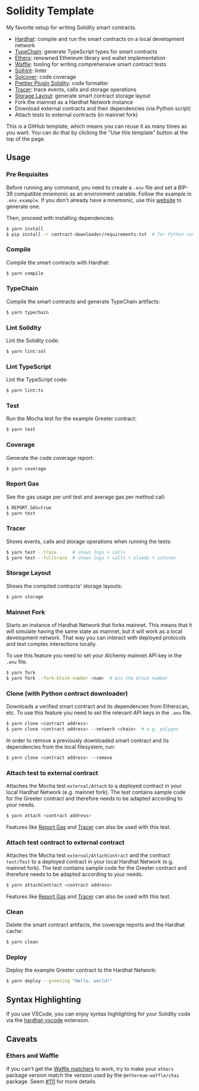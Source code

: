 # Solidity Template

My favorite setup for writing Solidity smart contracts.

- [Hardhat](https://github.com/nomiclabs/hardhat): compile and run the smart contracts on a local development network
- [TypeChain](https://github.com/ethereum-ts/TypeChain): generate TypeScript types for smart contracts
- [Ethers](https://github.com/ethers-io/ethers.js/): renowned Ethereum library and wallet implementation
- [Waffle](https://github.com/EthWorks/Waffle): tooling for writing comprehensive smart contract tests
- [Solhint](https://github.com/protofire/solhint): linter
- [Solcover](https://github.com/sc-forks/solidity-coverage): code coverage
- [Prettier Plugin Solidity](https://github.com/prettier-solidity/prettier-plugin-solidity): code formatter
- [Tracer](https://github.com/zemse/hardhat-tracer): trace events, calls and storage operations
- [Storage Layout](https://github.com/aurora-is-near/hardhat-storage-layout): generate smart contract storage layout
- Fork the mainnet as a Hardhat Network instance
- Download external contracts and their dependencies (via Python script)
- Attach tests to external contracts (in mainnet fork)

This is a GitHub template, which means you can reuse it as many times as you want. You can do that by clicking the "Use this
template" button at the top of the page.

## Usage

### Pre Requisites

Before running any command, you need to create a `.env` file and set a BIP-39 compatible mnemonic as an environment
variable. Follow the example in `.env.example`. If you don't already have a mnemonic, use this [website](https://iancoleman.io/bip39/) to generate one.

Then, proceed with installing dependencies:

```sh
$ yarn install
$ pip install -r contract-downloader/requirements.txt  # for Python contract downloader
```

### Compile

Compile the smart contracts with Hardhat:

```sh
$ yarn compile
```

### TypeChain

Compile the smart contracts and generate TypeChain artifacts:

```sh
$ yarn typechain
```

### Lint Solidity

Lint the Solidity code:

```sh
$ yarn lint:sol
```

### Lint TypeScript

Lint the TypeScript code:

```sh
$ yarn lint:ts
```

### Test

Run the Mocha test for the example Greeter contract:

```sh
$ yarn test
```

### Coverage

Generate the code coverage report:

```sh
$ yarn coverage
```

### Report Gas

See the gas usage per unit test and average gas per method call:

```sh
$ REPORT_GAS=true
$ yarn test
```

### Tracer

Shows events, calls and storage operations when running the tests:

```sh
$ yarn test --trace      # shows logs + calls
$ yarn test --fulltrace  # shows logs + calls + sloads + sstores
```

### Storage Layout

Shows the compiled contracts' storage layouts:

```sh
$ yarn storage
```

### Mainnet Fork

Starts an instance of Hardhat Network that forks mainnet. This means that it will simulate having the same state as mainnet, but it will work as a local development network. That way you can interact with deployed protocols and test complex interactions locally.

To use this feature you need to set your Alchemy mainnet API key in the `.env` file.

```sh
$ yarn fork
$ yarn fork --fork-block-number <num>  # pin the block number
```

### Clone (with Python contract downloader)

Downloads a verified smart contract and its dependencies from Etherscan, etc.
To use this feature you need to set the relevant API keys in the `.env` file.

```sh
$ yarn clone <contract address>
$ yarn clone <contract address> --network <chain>  # e.g. polygon
```

In order to remove a previously downloaded smart contract and its dependencies from the local filesystem, run:

```sh
$ yarn clone <contract address> --remove
```

### Attach test to external contract

Attaches the Mocha test `external/Attach` to a deployed contract in your local Hardhat Network (e.g. mainnet fork).
The test contains sample code for the Greeter contract and therefore needs to be adapted according to your needs.

```sh
$ yarn attach <contract address>
```

Features like [Report Gas](#report-gas) and [Tracer](#tracer) can also be used with this test.

### Attach test contract to external contract

Attaches the Mocha test `external/AttachContract` and the contract `test/Test` to a deployed contract in your local Hardhat Network (e.g. mainnet fork).
The test contains sample code for the Greeter contract and therefore needs to be adapted according to your needs.

```sh
$ yarn attachContract <contract address>
```

Features like [Report Gas](#report-gas) and [Tracer](#tracer) can also be used with this test.

### Clean

Delete the smart contract artifacts, the coverage reports and the Hardhat cache:

```sh
$ yarn clean
```

### Deploy

Deploy the example Greeter contract to the Hardhat Network:

```sh
$ yarn deploy --greeting "Hello, world!"
```

## Syntax Highlighting

If you use VSCode, you can enjoy syntax highlighting for your Solidity code via the [hardhat-vscode](https://github.com/NomicFoundation/hardhat-vscode) extension.

## Caveats

### Ethers and Waffle

If you can't get the [Waffle matchers](https://ethereum-waffle.readthedocs.io/en/latest/matchers.html) to work, try to
make your `ethers` package version match the version used by the `@ethereum-waffle/chai` package. Seem
[#111](https://github.com/paulrberg/solidity-template/issues/111) for more details.
